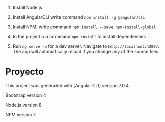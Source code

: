 

1. Install Node.js

2. Install AngularCLI write command `npm install -g @angular/cli`

3. Install NPM, write command `npm install --save npm-install-global`

4. In the project run command `npm install` to install dependencies

5. Run `ng serve -o`  for a dev server. Navigate to `http://localhost:4200/`. The app will automatically reload if you change any of the source files.

# Proyecto

This project was generated with [Angular CLI]  version 7.0.4.

Bootstrap version 4

Node.js version 8

NPM version 7
